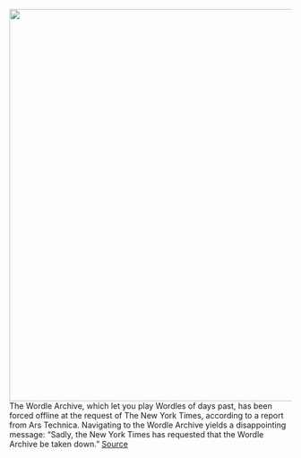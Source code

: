 <img src='https://cdn.vox-cdn.com/thumbor/K1lQAMDFD2l5ASv7b8OvWDkQ25c=/0x0:5123x3415/1200x800/filters:focal(2546x1630:3364x2448)/cdn.vox-cdn.com/uploads/chorus_image/image/70630071/1239008963.0.jpg' width='700px' /><br/>
The Wordle Archive, which let you play Wordles of days past, has been forced offline at the request of The New York Times, according to a report from Ars Technica. Navigating to the Wordle Archive yields a disappointing message: “Sadly, the New York Times has requested that the Wordle Archive be taken down.”
<a href='https://www.theverge.com/2022/3/16/22980713/new-york-times-wordle-archive-takedown'> Source <a/>